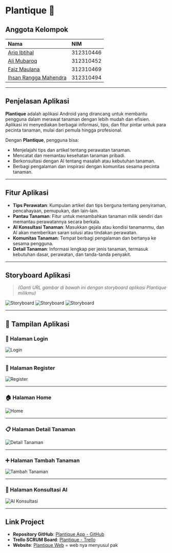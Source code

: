 # Plantique 🌿

## Anggota Kelompok
| Nama | NIM |
|:-----------------------------|:------------|
| [Ariq Ibtihal](https://github.com/ariq190505) | 312310446 |
| [Ali Mubaroq](https://github.com/alimubaroq) | 312310452 |
| [Faiz Maulana](https://github.com/PaisMaulanaaa) | 312310469 |
| [Ihsan Rangga Mahendra](https://github.com/IHSANRANGGAMAHENDRA) | 312310494 |

---

## Penjelasan Aplikasi
**Plantique** adalah aplikasi Android yang dirancang untuk membantu pengguna dalam merawat tanaman dengan lebih mudah dan efisien. Aplikasi ini menyediakan berbagai informasi, tips, dan fitur pintar untuk para pecinta tanaman, mulai dari pemula hingga profesional.  

Dengan **Plantique**, pengguna bisa:
- Menjelajahi tips dan artikel tentang perawatan tanaman.
- Mencatat dan memantau kesehatan tanaman pribadi.
- Berkonsultasi dengan AI tentang masalah atau kebutuhan tanaman.
- Berbagi pengalaman dan inspirasi dengan komunitas sesama pecinta tanaman.

---

## Fitur Aplikasi
- **Tips Perawatan**: Kumpulan artikel dan tips berguna tentang penyiraman, pencahayaan, pemupukan, dan lain-lain.
- **Pantau Tanaman**: Fitur untuk menambahkan tanaman milik sendiri dan memantau perawatannya secara berkala.
- **AI Konsultasi Tanaman**: Masukkan gejala atau kondisi tanamanmu, dan AI akan memberikan saran solusi atau tindakan perawatan.
- **Komunitas Tanaman**: Tempat berbagi pengalaman dan bertanya ke sesama pengguna.
- **Detail Tanaman**: Informasi lengkap per jenis tanaman, termasuk kebutuhan dasar, perawatan, dan tanda-tanda penyakit.

---

## Storyboard Aplikasi  
> *(Ganti URL gambar di bawah ini dengan storyboard aplikasi Plantique milikmu)*

![Storyboard](https://i.ibb.co.com/BFXBs4Y/Whats-App-Image-2025-05-07-at-18-37-00.jpg)
![Storyboard](https://i.ibb.co.com/pcnvLrG/Cuplikan-layar-2025-05-07-182727.png)
![Storyboard](https://i.ibb.co.com/YFSCpgXG/Whats-App-Image-2025-05-07-at-18-36-29.jpg)



---

## 📱 Tampilan Aplikasi

### 🔐 Halaman Login  
![Login](https://i.ibb.co/KzskgXgW/Whats-App-Image-2025-06-17-at-11-05-14.jpg)

---

### 📝 Halaman Register  
![Register](https://i.ibb.co/TqWKHZ0f/Whats-App-Image-2025-06-17-at-11-05-14-1.jpg)

---

### 🏠 Halaman Home  
![Home](https://i.ibb.co/0VsYDzqD/Whats-App-Image-2025-06-17-at-11-05-15-3.jpg)

---

### 📋 Halaman Detail Tanaman  
![Detail Tanaman](https://i.ibb.co/VYSh0bwz/Whats-App-Image-2025-06-17-at-11-05-15-1.jpg)

---

### ➕ Halaman Tambah Tanaman  
![Tambah Tanaman](https://i.ibb.co/604mxnzg/Whats-App-Image-2025-06-17-at-11-05-15-2.jpg)

---

### 🤖 Halaman Konsultasi AI  
![AI Konsultasi](https://i.ibb.co/b5tZhKgw/Whats-App-Image-2025-06-17-at-11-05-17.jpg)

---

## Link Project
- **Repository GitHub**: [Plantique App - GitHub](https://github.com/PaisMaulanaaa/Plantique)
- **Trello SCRUM Board**: [Plantique - Trello](https://trello.com/b/t2hHKd97/plantique)
- **Website**: [Plantique Web]() = web nya menyusul pak
